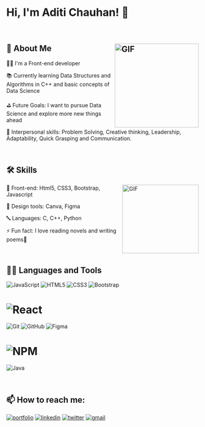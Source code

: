 
# Hi, I'm Aditi Chauhan! 👋

<br/>

## 🚀 About Me <img align="right" alt="GIF" width="220px" height="220px" src="https://user-images.githubusercontent.com/97278787/217737550-39ab3326-81a1-4de8-bbe8-36d08d92414b.gif" />

🧑‍💻 I'm a Front-end developer

📚 Currently learning Data Structures and Algorithms in C++ and basic concepts of Data Science

⛳ Future Goals: I want to pursue Data Science and explore more new things ahead 

👾 Interpersonal skills: Problem Solving, Creative thinking, Leadership, Adaptability, Quick Grasping
and Communication. 

<br/>

## 🛠 Skills 
<img align="right" alt="GIF" width="200px" height="180px" src="https://user-images.githubusercontent.com/97278787/217744255-55115a02-76e5-4eb5-b8cf-d424fe143584.gif" />

👾 Front-end: Html5, CSS3, Bootstrap, Javascript 

🎨 Design tools: Canva, Figma 

🔤 Languages: C, C++, Python 

⚡ Fun fact: I love reading novels and writing poems📔

<br/>


<h2>👨‍💻 Languages and Tools</h2>

![JavaScript](https://img.shields.io/badge/javascript-%23323330.svg?style=for-the-badge&logo=javascript&logoColor=%23F7DF1E)
![HTML5](https://img.shields.io/badge/html5-%23E34F26.svg?style=for-the-badge&logo=html5&logoColor=white)
![CSS3](https://img.shields.io/badge/css3-%231572B6.svg?style=for-the-badge&logo=css3&logoColor=white)
![Bootstrap](https://img.shields.io/badge/bootstrap-%23563D7C.svg?style=for-the-badge&logo=bootstrap&logoColor=white)
# ![React](https://img.shields.io/badge/react-%2320232a.svg?style=for-the-badge&logo=react&logoColor=%2361DAFB)
![Git](https://img.shields.io/badge/git-%23F05033.svg?style=for-the-badge&logo=git&logoColor=white)
![GitHub](https://img.shields.io/badge/github-%23121011.svg?style=for-the-badge&logo=github&logoColor=white)
![Figma](https://img.shields.io/badge/figma-%23F24E1E.svg?style=for-the-badge&logo=figma&logoColor=white)
# ![NPM](https://img.shields.io/badge/NPM-%23000000.svg?style=for-the-badge&logo=npm&logoColor=white)
![Java](https://img.icons8.com/?size=100&id=13679&format=png&color=000000)


<br/>

## 📫 How to reach me:
[![portfolio](https://img.shields.io/badge/my_portfolio-000?style=for-the-badge&logo=ko-fi&logoColor=white)]()
[![linkedin](https://img.shields.io/badge/linkedin-0A66C2?style=for-the-badge&logo=linkedin&logoColor=white)](https://www.linkedin.com/in/aditi-chauhan-2b4b6b1a7)
[![twitter](https://img.shields.io/badge/twitter-1DA1F2?style=for-the-badge&logo=twitter&logoColor=white)](https://twitter.com/FirstAtom001?t=DdMGX4IH_TprMbUf-L3s2A&s=09)
[![gmail](https://img.shields.io/badge/Gmail-D14836?style=for-the-badge&logo=gmail&logoColor=white)](mailto:aditichauhan50@gmail.com)























